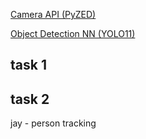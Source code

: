 [Camera API (PyZED)](https://www.stereolabs.com/docs/api/python)

[Object Detection NN (YOLO11)](https://docs.ultralytics.com/reference/engine/model/)

## task 1

## task 2
jay - person tracking
